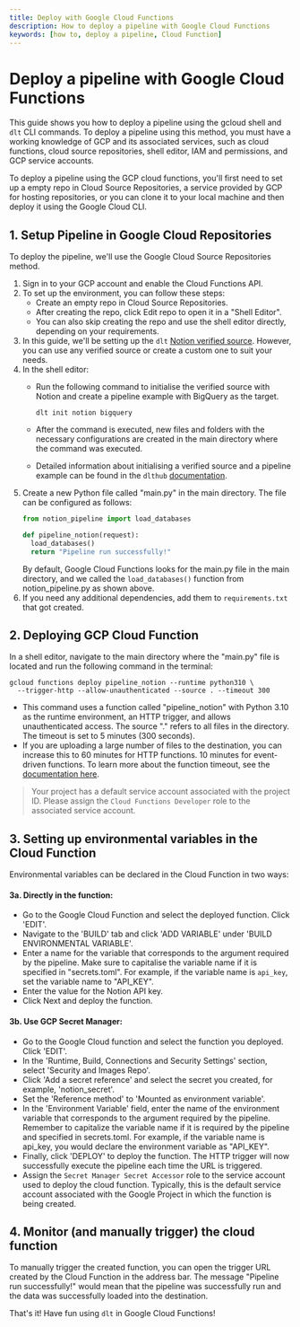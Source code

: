 ```yaml
---
title: Deploy with Google Cloud Functions
description: How to deploy a pipeline with Google Cloud Functions
keywords: [how to, deploy a pipeline, Cloud Function]
---
```


# Deploy a pipeline with Google Cloud Functions

This guide shows you how to deploy a pipeline using the gcloud shell and `dlt` CLI commands. To
deploy a pipeline using this method, you must have a working knowledge of GCP and its associated
services, such as cloud functions, cloud source repositories, shell editor, IAM and permissions, and
GCP service accounts.

To deploy a pipeline using the GCP cloud functions, you'll first need to set up a empty repo in
Cloud Source Repositories, a service provided by GCP for hosting repositories, or you can clone it
to your local machine and then deploy it using the Google Cloud CLI.

## 1. Setup Pipeline in Google Cloud Repositories

To deploy the pipeline, we'll use the Google Cloud Source Repositories method.

1. Sign in to your GCP account and enable the Cloud Functions API.
1. To set up the environment, you can follow these steps:
   - Create an empty repo in Cloud Source Repositories.
   - After creating the repo, click Edit repo to open it in a "Shell Editor".
   - You can also skip creating the repo and use the shell editor directly, depending on your
     requirements.
1. In this guide, we'll be setting up the `dlt`
   [Notion verified source](../../dlt-ecosystem/verified-sources/notion). However, you can use any
   verified source or create a custom one to suit your needs.
1. In the shell editor:
   - Run the following command to initialise the verified source with Notion and create a pipeline
     example with BigQuery as the target.

     ```shell
     dlt init notion bigquery
     ```

   - After the command is executed, new files and folders with the necessary configurations are
     created in the main directory where the command was executed.

   - Detailed information about initialising a verified source and a pipeline example can be found
     in the `dlthub` [documentation](../../dlt-ecosystem/verified-sources/notion).
1. Create a new Python file called "main.py" in the main directory. The file can be configured as
   follows:
   ```py
   from notion_pipeline import load_databases

   def pipeline_notion(request):
     load_databases()
     return "Pipeline run successfully!"
   ```
   By default, Google Cloud Functions looks for the main.py file in the main directory, and we
   called the `load_databases()` function from notion_pipeline.py as shown above.
1. If you need any additional dependencies, add them to `requirements.txt` that got created.

## 2. Deploying GCP Cloud Function

In a shell editor, navigate to the main directory where the "main.py" file is located and run the
following command in the terminal:

```shell
gcloud functions deploy pipeline_notion --runtime python310 \
  --trigger-http --allow-unauthenticated --source . --timeout 300
```

- This command uses a function called "pipeline_notion" with Python 3.10 as the runtime environment,
  an HTTP trigger, and allows unauthenticated access. The source "." refers to all files in the
  directory. The timeout is set to 5 minutes (300 seconds).
- If you are uploading a large number of files to the destination, you can increase this to 60
  minutes for HTTP functions. 10 minutes for event-driven functions. To learn more about the
  function timeout, see the
  [documentation here](https://cloud.google.com/functions/docs/configuring/timeout).

> Your project has a default service account associated with the project ID. Please assign the
> `Cloud Functions Developer` role to the associated service account.

## 3. Setting up environmental variables in the Cloud Function

Environmental variables can be declared in the Cloud Function in two ways:

#### 3a. Directly in the function:

- Go to the Google Cloud Function and select the deployed function. Click 'EDIT'.
- Navigate to the 'BUILD' tab and click 'ADD VARIABLE' under 'BUILD ENVIRONMENTAL VARIABLE'.
- Enter a name for the variable that corresponds to the argument required by the pipeline. Make sure
  to capitalise the variable name if it is specified in "secrets.toml". For example, if the variable
  name is `api_key`, set the variable name to "API_KEY".
- Enter the value for the Notion API key.
- Click Next and deploy the function.

#### 3b. Use GCP Secret Manager:

- Go to the Google Cloud function and select the function you deployed. Click 'EDIT'.
- In the 'Runtime, Build, Connections and Security Settings' section, select 'Security and Images
  Repo'.
- Click 'Add a secret reference' and select the secret you created, for example, 'notion_secret'.
- Set the 'Reference method' to 'Mounted as environment variable'.
- In the 'Environment Variable' field, enter the name of the environment variable that corresponds
  to the argument required by the pipeline. Remember to capitalize the variable name if it is
  required by the pipeline and specified in secrets.toml. For example, if the variable name is
  api_key, you would declare the environment variable as "API_KEY".
- Finally, click 'DEPLOY' to deploy the function. The HTTP trigger will now successfully execute the
  pipeline each time the URL is triggered.
- Assign the `Secret Manager Secret Accessor` role to the service account used to deploy the cloud
  function. Typically, this is the default service account associated with the Google Project in
  which the function is being created.

## 4. Monitor (and manually trigger) the cloud function

To manually trigger the created function, you can open the trigger URL created by the Cloud Function
in the address bar. The message "Pipeline run successfully!" would mean that the pipeline was
successfully run and the data was successfully loaded into the destination.

That's it! Have fun using `dlt` in Google Cloud Functions!
